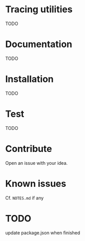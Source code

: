 # Tracing utilities
TODO

# Documentation
TODO

# Installation
TODO

# Test
TODO

# Contribute
Open an issue with your idea.

# Known issues
Cf. `NOTES.md` if any

# TODO
update package.json when finished
